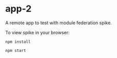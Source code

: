 # app-2

A remote app to test with module federation spike.

To view spike in your browser:

```
npm install
```
```
npm start
```
